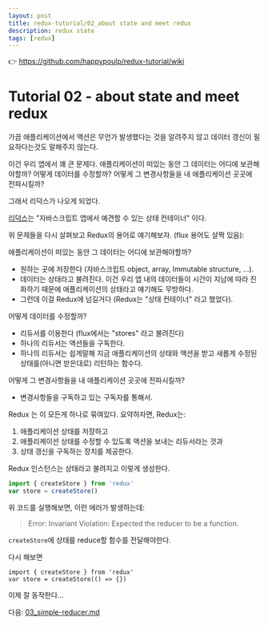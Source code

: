 ```yaml
---
layout: post
title: redux-tutorial/02_about state and meet redux
description: redux state
tags: [redux]
---
```

👉 https://github.com/happypoulp/redux-tutorial/wiki
<!-- Tutorial 02 - about-state-and-meet-redux.js -->
# Tutorial 02 - about state and meet redux

<!-- Sometimes the actions that we'll handle in our application will not only inform us
that something happened but also tell us that data needs to be updated. -->

가끔 애플리케이션에서 액션은 무언가 발생했다는 것을 알려주지 않고 데이터 갱신이 필요하다는것도 말해주지 않는다.

<!-- This is actually quite a big challenge in any app.
Where do I keep all the data regarding my application along its lifetime?
How do I handle modification of such data?
How do I propagate modifications to all parts of my application? -->

이건 우리 앱에서 꽤 큰 문제다. 애플리케이션이 떠있는 동안 그 데이터는 어디에 보관해야할까?
어떻게 데이터를 수정할까?
어떻게 그 변경사항들을 내 애플리케이션 곳곳에 전파시킬까?

<!-- Here comes Redux. -->
그래서 리덕스가 나오게 되었다.

<!-- Redux (https://github.com/reactjs/redux) is a "predictable state container for JavaScript apps" -->

[리덕스](https://github.com/reactjs/redux)는 "자바스크립트 앱에서 예견할 수 있는 상태 컨테이너" 이다.

<!-- Let's review the above questions and reply to them with Redux vocabulary (flux vocabulary too for some of them): -->

위 문제들을 다시 살펴보고 Redux의 용어로 얘기해보자. (flux 용어도 살짝 있음):

<!-- Where do I keep all the data regarding my application along its lifetime?
    You keep it the way you want (JS object, array, Immutable structure, ...).
    Data of your application will be called state. This makes sense since we're talking about
    all the application's data that will evolve over time, it's really the application's state.
    But you hand it over to Redux (Redux is a "state container", remember?).
How do I handle data modifications?
    Using reducers (called "stores" in traditional flux).
    A reducer is a subscriber to actions.
    A reducer is just a function that receives the current state of your application, the action,
    and returns a new state modified (or reduced as they call it)
How do I propagate modifications to all parts of my application?
    Using subscribers to state's modifications. -->

애플리케이션이 떠있는 동안 그 데이터는 어디에 보관해야할까?
- 원하는 곳에 저장한다 (자바스크립트 object, array, Immutable structure, ...).
- 데이터는 상태라고 불려진다. 이건 우리 앱 내의 데이터들이 시간이 지남에 따라 진화하기 때문에 애플리케이션의 상태라고 얘기해도 무방하다.
- 그런데 이걸 Redux에 넘길거다 (Redux는 "상태 컨테이너" 라고 했었다).

어떻게 데이터를 수정할까?
- 리듀서를 이용한다 (flux에서는 "stores" 라고 불려진다)
- 하나의 리듀서는 액션들을 구독한다.
- 하나의 리듀서는 쉽게말해 지금 애플리케이션의 상태와 액션을 받고 새롭게 수정된 상태를(아니면 받은대로) 리턴하는 함수다.

어떻게 그 변경사항들을 내 애플리케이션 곳곳에 전파시킬까?
- 변경사항들을 구독하고 있는 구독자를 통해서.

<!-- Redux ties all this together for you.
To sum up, Redux will provide you:
    1) a place to put your application state
    2) a mechanism to dispatch actions to modifiers of your application state, AKA reducers
    3) a mechanism to subscribe to state updates -->

Redux 는 이 모든게 하나로 묶여있다.
요약하자면, Redux는:
1. 애플리케이션 상태를 저장하고
1. 애플리케이션 상태를 수정할 수 있도록 액션을 보내는 리듀서라는 것과
1. 상태 갱신을 구독하는 장치를 제공한다.

<!-- The Redux instance is called a store and can be created like this:
/*
    import { createStore } from 'redux'
    var store = createStore()
*/ -->
Redux 인스턴스는 상태라고 불려지고 이렇게 생성한다.
```javascript
import { createStore } from 'redux'
var store = createStore()
```

<!-- But if you run the code above, you'll notice that it throws an error:
    Error: Invariant Violation: Expected the reducer to be a function. -->

위 코드를 실행해보면, 이런 에러가 발생하는데:
>Error: Invariant Violation: Expected the reducer to be a function.

<!-- That's because createStore expects a function that will allow it to reduce your state. -->
`createStore`에 상태를 reduce할 함수를 전달해야한다.

<!-- Let's try again

import { createStore } from 'redux'

var store = createStore(() => {}) -->

다시 해보면
```
import { createStore } from 'redux'
var store = createStore(() => {})
```

<!-- Seems good for now... -->
이제 잘 동작한다...

<!-- Go to next tutorial: 03_simple-reducer.js -->
다음: [03_simple-reducer.md](/2020/03/14/redux-tutorial-03-simple-reducer/)
